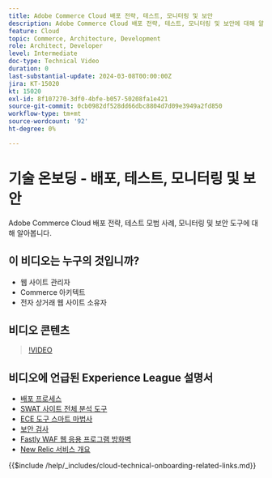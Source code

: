 ```yaml
---
title: Adobe Commerce Cloud 배포 전략, 테스트, 모니터링 및 보안
description: Adobe Commerce Cloud 배포 전략, 테스트, 모니터링 및 보안에 대해 알아봅니다.
feature: Cloud
topic: Commerce, Architecture, Development
role: Architect, Developer
level: Intermediate
doc-type: Technical Video
duration: 0
last-substantial-update: 2024-03-08T00:00:00Z
jira: KT-15020
kt: 15020
exl-id: 8f107270-3df0-4bfe-b057-50208fa1e421
source-git-commit: 0cb0982df528dd66dbc8804d7d09e3949a2fd850
workflow-type: tm+mt
source-wordcount: '92'
ht-degree: 0%

---
```


# 기술 온보딩 - 배포, 테스트, 모니터링 및 보안

Adobe Commerce Cloud 배포 전략, 테스트 모범 사례, 모니터링 및 보안 도구에 대해 알아봅니다.

## 이 비디오는 누구의 것입니까?

- 웹 사이트 관리자
- Commerce 아키텍트
- 전자 상거래 웹 사이트 소유자

## 비디오 콘텐츠

>[!VIDEO](https://video.tv.adobe.com/v/3427818?learn=on)

## 비디오에 언급된 Experience League 설명서

- [배포 프로세스](https://experienceleague.adobe.com/docs/commerce-cloud-service/user-guide/develop/deploy/process.html?lang=ko)
- [SWAT 사이트 전체 분석 도구](https://experienceleague.adobe.com/docs/commerce-operations/tools/site-wide-analysis-tool/intro.html?lang=ko)
- [ECE 도구 스마트 마법사](https://experienceleague.adobe.com/docs/commerce-cloud-service/user-guide/develop/deploy/smart-wizards.html?lang=ko)
- [보안 검사](https://experienceleague.adobe.com/docs/commerce-admin/systems/security/security-scan.html?lang=ko)
- [Fastly WAF 웹 응용 프로그램 방화벽](https://experienceleague.adobe.com/docs/commerce-cloud-service/user-guide/cdn/fastly-waf-service.html?lang=ko)
- [New Relic 서비스 개요](https://experienceleague.adobe.com/docs/commerce-cloud-service/user-guide/monitor/new-relic/new-relic-service.html?lang=ko)

{{$include /help/_includes/cloud-technical-onboarding-related-links.md}}

